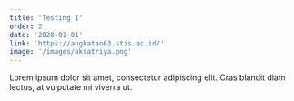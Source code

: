 ```yaml
---
title: 'Testing 1'
order: 2
date: '2020-01-01'
link: 'https://angkatan63.stis.ac.id/'
image: '/images/aksatriya.png'
---
```


Lorem ipsum dolor sit amet, consectetur adipiscing elit. Cras blandit diam lectus, at vulputate mi viverra ut.